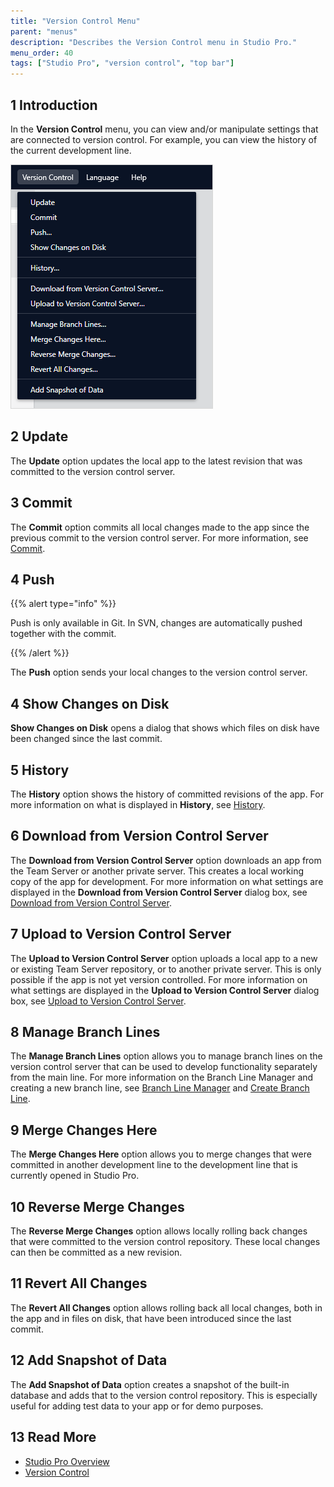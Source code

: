 ```yaml
---
title: "Version Control Menu"
parent: "menus"
description: "Describes the Version Control menu in Studio Pro."
menu_order: 40
tags: ["Studio Pro", "version control", "top bar"]
---
```


## 1 Introduction

In the **Version Control** menu, you can view and/or manipulate settings that are connected to version control. For example, you can view the history of the current development line.

![Version Control Menu](attachments/version-control-menu/version-control-menu.png)

## 2 Update

The **Update** option updates the local app to the latest revision that was committed to the version control server.

## 3 Commit

The **Commit** option commits all local changes made to the app since the previous commit to the version control server. For more information, see [Commit](commit-dialog).

## 4 Push

{{% alert type="info" %}}

Push is only available in Git. In SVN, changes are automatically pushed together with the commit. 

{{% /alert %}}

The **Push** option sends your local changes to the version control server. 

## 4 Show Changes on Disk

**Show Changes on Disk** opens a dialog that shows which files on disk have been changed since the last commit.  

## 5 History

The **History** option shows the history of committed revisions of the app. For more information on what is displayed in **History**, see [History](history-dialog).

## 6 Download from Version Control Server

The **Download from Version Control Server** option downloads an app from the Team Server or another private server. This creates a local working copy of the app for development. For more information on what settings are displayed in the **Download from Version Control Server** dialog box, see [Download from Version Control Server](download-from-version-control-dialog).

## 7 Upload to Version Control Server

The **Upload to Version Control Server** option uploads a local app to a new or existing Team Server repository, or to another private server. This is only possible if the app is not yet version controlled. For more information on what settings are displayed in the **Upload to Version Control Server** dialog box, see [Upload to Version Control Server](upload-to-version-control-dialog).

## 8 Manage Branch Lines

The **Manage Branch Lines** option allows you to manage branch lines on the version control server that can be used to develop functionality separately from the main line. For more information on the Branch Line Manager and creating a new branch line, see [Branch Line Manager](branch-line-manager-dialog) and [Create Branch Line](create-branch-line-dialog). 

## 9 Merge Changes Here

The **Merge Changes Here** option allows you to merge changes that were committed in another development line to the development line that is currently opened in Studio Pro.

## 10 Reverse Merge Changes

The **Reverse Merge Changes** option allows locally rolling back changes that were committed to the version control repository. These local changes can then be committed as a new revision.

## 11 Revert All Changes

The **Revert All Changes** option allows rolling back all local changes, both in the app and in files on disk, that have been introduced since the last commit.

## 12 Add Snapshot of Data

The **Add Snapshot of Data** option creates a snapshot of the built-in database and adds that to the version control repository. This is especially useful for adding test data to your app or for demo purposes.

## 13 Read More

* [Studio Pro Overview](studio-pro-overview)
* [Version Control](version-control)
